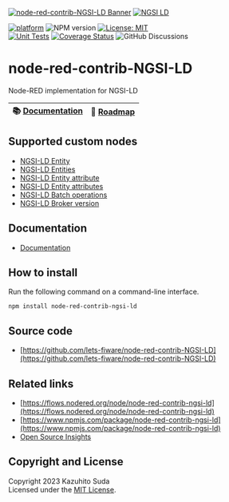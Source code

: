 [![node-red-contrib-NGSI-LD Banner](https://raw.githubusercontent.com/lets-fiware/node-red-contrib-NGSI-LD/gh-pages/images/node-red-contrib-ngsi-ld-non-free.png)](https://www.letsfiware.jp/)
[![NGSI LD](https://img.shields.io/badge/NGSI-LD-d6604d.svg)](https://www.etsi.org/deliver/etsi_gs/CIM/001_099/009/01.05.01_60/gs_CIM009v010501p.pdf)

[![platform](https://img.shields.io/badge/platform-Node--RED-red)](https://nodered.org)
![NPM version](https://badge.fury.io/js/node-red-contrib-ngsi-ld.svg)
[![License: MIT](https://img.shields.io/npm/l/node-red-contrib-ngsi-ld)](https://opensource.org/licenses/MIT)
<br/>
[![Unit Tests](https://github.com/lets-fiware/node-red-contrib-NGSI-LD/actions/workflows/ci.yml/badge.svg)](https://github.com/lets-fiware/node-red-contrib-NGSI-LD/actions/workflows/ci.yml)
[![Coverage Status](https://coveralls.io/repos/github/lets-fiware/node-red-contrib-NGSI-LD/badge.svg?branch=main)](https://coveralls.io/github/lets-fiware/node-red-contrib-NGSI-LD?branch=main)
![GitHub Discussions](https://img.shields.io/github/discussions/lets-fiware/node-red-contrib-NGSI-LD)

# node-red-contrib-NGSI-LD

Node-RED implementation for NGSI-LD

| :books: [Documentation](https://node-red-contrib-ngsi-ld.letsfiware.jp/) | :dart: [Roadmap](./ROADMAP.md) |
|--------------------------------------------------------------------------|--------------------------------|

## Supported custom nodes

-   [NGSI-LD Entity](docs/en/custom_nodes/entity.md)
-   [NGSI-LD Entities](docs/en/custom_nodes/entities.md)
-   [NGSI-LD Entity attribute](docs/en/custom_nodes/entity-attribute.md)
-   [NGSI-LD Entity attributes](docs/en/custom_nodes/entity-attributes.md)
-   [NGSI-LD Batch operations](docs/en/custom_nodes/batch-operations.md)
-   [NGSI-LD Broker version](docs/en/custom_nodes/version.md)

## Documentation

-   [Documentation](https://node-red-contrib-ngsi-ld.letsfiware.jp/en)

## How to install

Run the following command on a command-line interface.

```
npm install node-red-contrib-ngsi-ld
```

## Source code

-   [https://github.com/lets-fiware/node-red-contrib-NGSI-LD](https://github.com/lets-fiware/node-red-contrib-NGSI-LD)

## Related links

-   [https://flows.nodered.org/node/node-red-contrib-ngsi-ld](https://flows.nodered.org/node/node-red-contrib-ngsi-ld)
-   [https://www.npmjs.com/package/node-red-contrib-ngsi-ld](https://www.npmjs.com/package/node-red-contrib-ngsi-ld)
-   [Open Source Insights](https://deps.dev/npm/node-red-contrib-ngsi-ld)

## Copyright and License

Copyright 2023 Kazuhito Suda<br>
Licensed under the [MIT License](./LICENSE).
